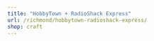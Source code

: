 ```yaml
---
title: "HobbyTown + RadioShack Express"
url: /richmond/hobbytown-radioshack-express/
shop: craft
---
```

